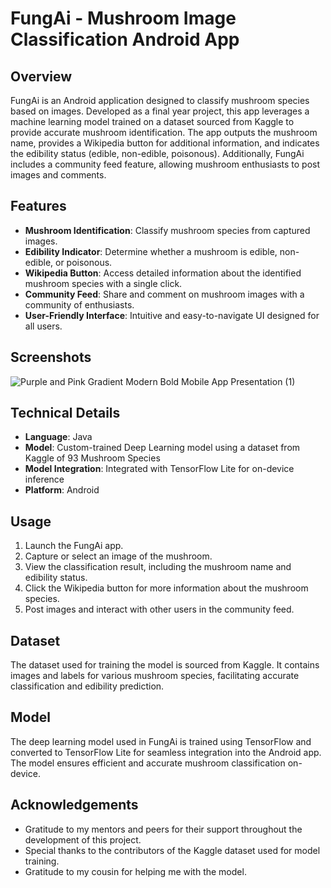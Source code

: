 # FungAi - Mushroom Image Classification Android App

## Overview
FungAi is an Android application designed to classify mushroom species based on images. Developed as a final year project, this app leverages a machine learning model trained on a dataset sourced from Kaggle to provide accurate mushroom identification. The app outputs the mushroom name, provides a Wikipedia button for additional information, and indicates the edibility status (edible, non-edible, poisonous). Additionally, FungAi includes a community feed feature, allowing mushroom enthusiasts to post images and comments.

## Features
- **Mushroom Identification**: Classify mushroom species from captured images.
- **Edibility Indicator**: Determine whether a mushroom is edible, non-edible, or poisonous.
- **Wikipedia Button**: Access detailed information about the identified mushroom species with a single click.
- **Community Feed**: Share and comment on mushroom images with a community of enthusiasts.
- **User-Friendly Interface**: Intuitive and easy-to-navigate UI designed for all users.

## Screenshots
![Purple and Pink Gradient Modern Bold Mobile App Presentation (1)](https://github.com/user-attachments/assets/1a852073-8f9b-41b5-a674-14d1f48f988a)

## Technical Details
- **Language**: Java
- **Model**: Custom-trained Deep Learning model using a dataset from Kaggle of 93 Mushroom Species
- **Model Integration**: Integrated with TensorFlow Lite for on-device inference
- **Platform**: Android

## Usage
1. Launch the FungAi app.
2. Capture or select an image of the mushroom.
3. View the classification result, including the mushroom name and edibility status.
4. Click the Wikipedia button for more information about the mushroom species.
5. Post images and interact with other users in the community feed.

## Dataset
The dataset used for training the model is sourced from Kaggle. It contains images and labels for various mushroom species, facilitating accurate classification and edibility prediction.

## Model
The deep learning model used in FungAi is trained using TensorFlow and converted to TensorFlow Lite for seamless integration into the Android app. The model ensures efficient and accurate mushroom classification on-device.

## Acknowledgements
- Gratitude to my mentors and peers for their support throughout the development of this project.
- Special thanks to the contributors of the Kaggle dataset used for model training.
- Gratitude to my cousin for helping me with the model.
